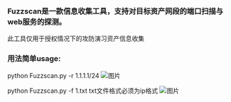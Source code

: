 ### Fuzzscan是一款信息收集工具，支持对目标资产网段的端口扫描与web服务的探测。
此工具仅用于授权情况下的攻防演习资产信息收集




### 用法简单usage:

python Fuzzscan.py -r 1.1.1.1/24
![图片](https://user-images.githubusercontent.com/83112602/181693683-d9a9899c-9e09-4802-8145-208d9c898db2.png)

python Fuzzscan.py -f 1.txt
txt文件格式必须为ip格式
![图片](https://user-images.githubusercontent.com/83112602/217805423-d579ee34-a9e4-4134-bf07-41abd2dc9243.png)


